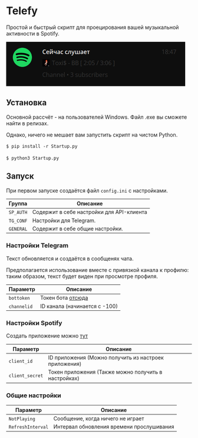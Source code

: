 # Telefy

Простой и быстрый скрипт для проецирования вашей музыкальной активности в Spotify.

![Screenshot](screen.png)

## Установка

Основной рассчёт - на пользователей Windows. Файл .exe вы сможете найти в релизах. 

Однако, ничего не мешает вам запустить скрипт на чистом Python.

```
$ pip install -r Startup.py

$ python3 Startup.py
```

## Запуск

При первом запуске создаётся файл `config.ini` с настройками.

| Группа     | Описание                                  |
|------------|-------------------------------------------|
| `SP_AUTH`  | Содержит в себе настройки для API-клиента |
| `TG_CONF`  | Настройки для Telegram.                   |
| `GENERAL`  | Содержит в себе общие настройки.          |


### Настройки Telegram

Текст обновляется и создаётся в сообщенях чата.

Предполагается использование вместе с привязкой канала к профилю: таким образом, текст будет виден при просмотре профиля.

| Параметр    | Описание                                    |
|-------------|---------------------------------------------|
| `bottoken`  | Токен бота [отсюда](https://t.me/BotFather) |
| `channelid` | ID канала (начинается с -100)               |

### Настройки Spotify

Создать приложение можно [тут](https://developer.spotify.com/dashboard)

| Параметр          | Описание                                              |
|-------------------|-------------------------------------------------------|
| `client_id`       | ID приложения (Можно получить из настроек приложения) |
| `client_secret`   | Токен приложения (Также можно получить в настройках)  |

### Общие настройки

| Параметр          | Описание                                  |
|-------------------|-------------------------------------------|
| `NotPlaying`      | Сообщение, когда ничего не играет         |
| `RefreshInterval` | Интервал обновления времени прослушивания |
